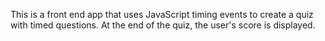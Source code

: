 This is a front end app that uses JavaScript timing events to create a quiz with timed questions.  At the end of the quiz, the user's score is displayed.


